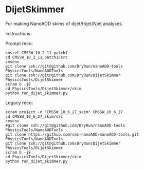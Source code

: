 # DijetSkimmer
For making NanoAOD skims of dijet/trijet/Njet analyses.

Instructions:

Prompt reco:
```
cmsrel CMSSW_10_2_11_patch1
cd CMSSW_10_2_11_patch1/src
cmsenv
git clone ssh://git@github.com/DryRun/nanoAOD-tools PhysicsTools/NanoAODTools
git clone ssh://git@github.com/DryRun/DijetSkimmer PhysicsTools/DijetSkimmer
scram b -j8
cd PhysicsTools/DijetSkimmer/skim
python run_dijet_skimmer.py
```

Legacy reco:
```
scram project -n "CMSSW_10_6_27_skim" CMSSW_10_6_27
cd CMSSW_10_6_27_skim/src
cmsenv
#git clone ssh://git@github.com/DryRun/nanoAOD-tools PhysicsTools/NanoAODTools
git clone https://github.com/cms-nanoAOD/nanoAOD-tools.git PhysicsTools/NanoAODTools
git clone ssh://git@github.com/DryRun/DijetSkimmer PhysicsTools/DijetSkimmer
scram b -j8
cd PhysicsTools/DijetSkimmer/skim
python run_dijet_skimmer.py
```
